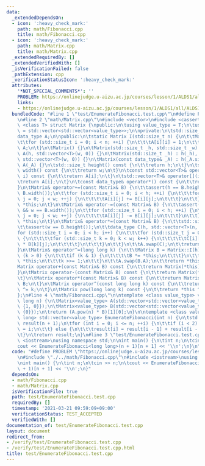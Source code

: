 ```yaml
---
data:
  _extendedDependsOn:
  - icon: ':heavy_check_mark:'
    path: math/Fibonacci.cpp
    title: math/Fibonacci.cpp
  - icon: ':heavy_check_mark:'
    path: math/Matrix.cpp
    title: math/Matrix.cpp
  _extendedRequiredBy: []
  _extendedVerifiedWith: []
  _isVerificationFailed: false
  _pathExtension: cpp
  _verificationStatusIcon: ':heavy_check_mark:'
  attributes:
    '*NOT_SPECIAL_COMMENTS*': ''
    PROBLEM: https://onlinejudge.u-aizu.ac.jp/courses/lesson/1/ALDS1/all/ALDS1_10_A
    links:
    - https://onlinejudge.u-aizu.ac.jp/courses/lesson/1/ALDS1/all/ALDS1_10_A
  bundledCode: "#line 1 \"test/EnumerateFibonacci.test.cpp\"\n#define PROBLEM \"https://onlinejudge.u-aizu.ac.jp/courses/lesson/1/ALDS1/all/ALDS1_10_A\"\
    \n#line 2 \"math/Matrix.cpp\"\n#include <vector>\n#include <cassert>\n\ntemplate\
    \ <class T> struct Matrix {\npublic:\n\tusing value_type = T;\n\tusing data_type\
    \ = std::vector<std::vector<value_type>>;\n\nprivate:\n\tstd::size_t h, w;\n\t\
    data_type A;\n\npublic:\n\tstatic Matrix I(std::size_t n) {\n\t\tMatrix A(n);\n\
    \t\tfor (std::size_t i = 0; i < n; ++i) {\n\t\t\tA[i][i] = 1;\n\t\t}\n\t\treturn\
    \ A;\n\t}\n\tMatrix() {}\n\tMatrix(std::size_t _h, std::size_t _w) : h(_h), w(_w),\
    \ A(h, std::vector<T>(w, 0)) {}\n\tMatrix(std::size_t _h) : h(_h), w(_h), A(h,\
    \ std::vector<T>(w, 0)) {}\n\tMatrix(const data_type& _A) : h(_A.size()), w(_A[0].size()),\
    \ A(_A) {}\n\tstd::size_t height() const {\n\t\treturn h;\n\t}\n\tstd::size_t\
    \ width() const {\n\t\treturn w;\n\t}\n\tconst std::vector<T>& operator[](int\
    \ i) const {\n\t\treturn A[i];\n\t}\n\tstd::vector<T>& operator[](int i) {\n\t\
    \treturn A[i];\n\t}\n\tconst data_type& operator*() const {\n\t\treturn A;\n\t\
    }\n\tMatrix& operator+=(const Matrix& B) {\n\t\tassert(h == B.height() && w ==\
    \ B.width());\n\t\tfor (std::size_t i = 0; i < h; ++i) {\n\t\t\tfor (std::size_t\
    \ j = 0; j < w; ++j) {\n\t\t\t\tA[i][j] += B[i][j];\n\t\t\t}\n\t\t}\n\t\treturn\
    \ *this;\n\t}\n\tMatrix& operator-=(const Matrix& B) {\n\t\tassert(h == B.height()\
    \ && w == B.width());\n\t\tfor (std::size_t i = 0; i < h; ++i) {\n\t\t\tfor (std::size_t\
    \ j = 0; j < w; ++j) {\n\t\t\t\tA[i][j] -= B[i][j];\n\t\t\t}\n\t\t}\n\t\treturn\
    \ *this;\n\t}\n\tMatrix& operator*=(const Matrix& B) {\n\t\tstd::size_t n = B.width();\n\
    \t\tassert(w == B.height());\n\t\tdata_type C(h, std::vector<T>(n, 0));\n\t\t\
    for (std::size_t i = 0; i < h; i++) {\n\t\t\tfor (std::size_t j = 0; j < n; j++)\
    \ {\n\t\t\t\tfor (std::size_t k = 0; k < w; k++) {\n\t\t\t\t\tC[i][j] += A[i][k]\
    \ * B[k][j];\n\t\t\t\t}\n\t\t\t}\n\t\t}\n\t\tA.swap(C);\n\t\treturn *this;\n\t\
    }\n\tMatrix& operator^=(long long k) {\n\t\tMatrix B = Matrix::I(h);\n\t\twhile\
    \ (k > 0) {\n\t\t\tif (k & 1) {\n\t\t\t\tB *= *this;\n\t\t\t}\n\t\t\t*this *=\
    \ *this;\n\t\t\tk >>= 1;\n\t\t}\n\t\tA.swap(B.A);\n\t\treturn *this;\n\t}\n\t\
    Matrix operator+(const Matrix& B) const {\n\t\treturn Matrix(*this) += B;\n\t\
    }\n\tMatrix operator-(const Matrix& B) const {\n\t\treturn Matrix(*this) -= B;\n\
    \t}\n\tMatrix operator*(const Matrix& B) const {\n\t\treturn Matrix(*this) *=\
    \ B;\n\t}\n\tMatrix operator^(const long long k) const {\n\t\treturn Matrix(*this)\
    \ ^= k;\n\t}\n\tMatrix pow(long long k) const {\n\t\treturn *this ^ k;\n\t}\n\
    };\n#line 4 \"math/Fibonacci.cpp\"\n\ntemplate <class value_type> value_type Fibonacci(long\
    \ long n) {\n\tMatrix<value_type> A(std::vector<std::vector<value_type>>{{1, 1},\
    \ {1, 0}});\n\tMatrix<value_type> B(std::vector<std::vector<value_type>>{{1},\
    \ {0}});\n\treturn (A.pow(n) * B)[1][0];\n}\n\ntemplate <class value_type = long\
    \ long> std::vector<value_type> EnumerateFibonacci(int n) {\n\tstd::vector<value_type>\
    \ result(n + 1);\n\tfor (int i = 0; i <= n; ++i) {\n\t\tif (i < 2) {\n\t\t\tresult[i]\
    \ = i;\n\t\t} else {\n\t\t\tresult[i] = result[i - 1] + result[i - 2];\n\t\t}\n\
    \t}\n\treturn result;\n}\n#line 3 \"test/EnumerateFibonacci.test.cpp\"\n#include\
    \ <iostream>\nusing namespace std;\n\nint main() {\n\tint n;\n\tcin >> n;\n\t\
    cout << EnumerateFibonacci<long long>(n + 1)[n + 1] << '\\n';\n}\n"
  code: "#define PROBLEM \"https://onlinejudge.u-aizu.ac.jp/courses/lesson/1/ALDS1/all/ALDS1_10_A\"\
    \n#include \"./../math/Fibonacci.cpp\"\n#include <iostream>\nusing namespace std;\n\
    \nint main() {\n\tint n;\n\tcin >> n;\n\tcout << EnumerateFibonacci<long long>(n\
    \ + 1)[n + 1] << '\\n';\n}"
  dependsOn:
  - math/Fibonacci.cpp
  - math/Matrix.cpp
  isVerificationFile: true
  path: test/EnumerateFibonacci.test.cpp
  requiredBy: []
  timestamp: '2021-03-21 09:59:09+09:00'
  verificationStatus: TEST_ACCEPTED
  verifiedWith: []
documentation_of: test/EnumerateFibonacci.test.cpp
layout: document
redirect_from:
- /verify/test/EnumerateFibonacci.test.cpp
- /verify/test/EnumerateFibonacci.test.cpp.html
title: test/EnumerateFibonacci.test.cpp
---
```


